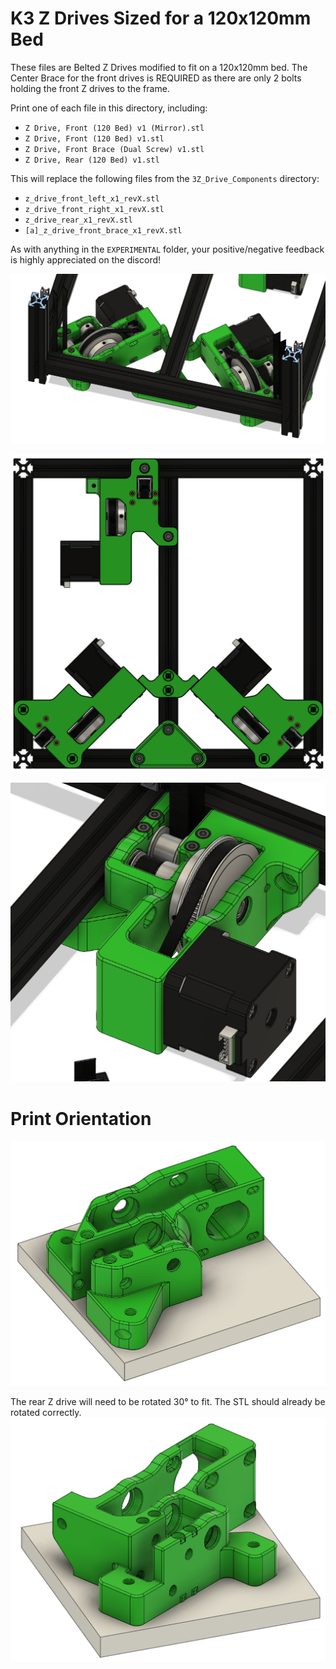 # K3 Z Drives Sized for a 120x120mm Bed

These files are Belted Z Drives modified to fit on a 120x120mm bed.  The Center Brace for the front drives is REQUIRED as there are only 2 bolts holding the front Z drives to the frame.

Print one of each file in this directory, including:
* `Z Drive, Front (120 Bed) v1 (Mirror).stl`
* `Z Drive, Front (120 Bed) v1.stl`
* `Z Drive, Front Brace (Dual Screw) v1.stl`
* `Z Drive, Rear (120 Bed) v1.stl`

This will replace the following files from the `3Z_Drive_Components` directory:
* `z_drive_front_left_x1_revX.stl`
* `z_drive_front_right_x1_revX.stl`
* `z_drive_rear_x1_revX.stl`
* `[a]_z_drive_front_brace_x1_revX.stl`

As with anything in the `EXPERIMENTAL` folder, your positive/negative feedback is highly appreciated on the discord!

![Preview Front](Front_Angle.PNG)

![Preview Bottom](Bottom.PNG)

![Preview Rear](rear.PNG)

# Print Orientation

![Front Print Orientation](front_print.PNG)

The rear Z drive will need to be rotated 30° to fit.  The STL should already be rotated correctly.
![Rear Print Orientation](rear_print.PNG)
